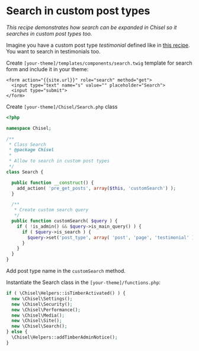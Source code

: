 # Search in custom post types

_This recipe demonstrates how search can be expanded in Chisel so it searches in custom post types too._

Imagine you have a custom post type _testimonial_ defined like in [this recipe](https://github.com/xfiveco/chisel-recipes/tree/master/shortcodes). You want to search in testimonials too.

Create `[your-theme]/templates/components/search.twig` template for search form and include it in your theme:

```twig
<form action="{{site.url}}" role="search" method="get">
  <input type="text" name="s" value="" placeholder="Search">
  <input type="submit">
</form>
```

Create `[your-theme]/Chisel/Search.php` class

```php
<?php

namespace Chisel;

/**
 * Class Search
 * @package Chisel
 *
 * Allow to search in custom post types
 */
class Search {

  public function __construct() {
    add_action( 'pre_get_posts', array($this, 'customSearch') );
  }

  /**
   * Create custom search query
   */
  public function customSearch( $query ) {
    if ( !is_admin() && $query->is_main_query() ) {
      if ( $query->is_search ) {
        $query->set('post_type', array( 'post', 'page', 'testimonial' ) );
      }
    }
  }
}
```

Add post type name in the `customSearch` method.

Instantiate the Search class in the `[your-theme]/functions.php`:

```php
if ( \Chisel\Helpers::isTimberActivated() ) {
  new \Chisel\Settings();
  new \Chisel\Security();
  new \Chisel\Performance();
  new \Chisel\Media();
  new \Chisel\Site();
  new \Chisel\Search();
} else {
  \Chisel\Helpers::addTimberAdminNotice();
}
```
